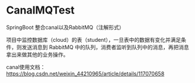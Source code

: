 # CanalMQTest
SpringBoot 整合canal以及RabbitMQ（注解形式）

项目中监控数据库（cloud）的表（student），一旦表中的数据有变化并满足条件，则发送消息到 RabbitMQ 中的队列，消费者监听到队列中的消息，再把消息拿出来做其他的业务操作。

canal使用文档：https://blog.csdn.net/weixin_44210965/article/details/117070658
